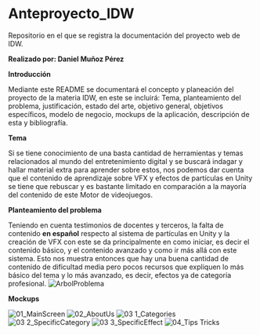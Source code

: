
# Anteproyecto_IDW
Repositorio en el que se registra la documentación del proyecto web de IDW.


**Realizado por: Daniel Muñoz Pérez**


**Introducción**

Mediante este README se documentará el concepto y planeación del proyecto de la materia IDW, en este se incluirá: Tema, planteamiento del problema, justificación, estado del arte, objetivo general, objetivos específicos, modelo de negocio, mockups de la aplicación, descripción de esta y bibliografía.

**Tema**

Si se tiene conocimiento de una basta cantidad de herramientas y temas relacionados al mundo del entretenimiento digital y se buscará indagar y hallar material extra para aprender sobre estos, nos podemos dar cuenta que el contenido de aprendizaje sobre VFX y efectos de partículas en Unity se tiene que rebuscar y es bastante limitado en comparación a la mayoría del contenido de este Motor de videojuegos.

**Planteamiento del problema**

Teniendo en cuenta testimonios de docentes y terceros, la falta de contenido **en español** respecto al sistema de partículas en Unity y la creación de VFX con este se da principalmente en como iniciar, es decir el contenido básico, y el contenido avanzado y como ir más allá con este sistema. Esto nos muestra entonces que hay una buena cantidad de contenido de dificultad media pero pocos recursos que expliquen lo más básico del tema y lo más avanzado, es decir, efectos ya de categoría profesional.
![ArbolProblema](https://user-images.githubusercontent.com/65467881/107407637-e7899b00-6ad7-11eb-9449-73dccfb199e8.png)

**Mockups**

![01_MainScreen](https://user-images.githubusercontent.com/65467881/107408990-aabea380-6ad9-11eb-9e1a-e4376fb58f9b.png)
![02_AboutUs](https://user-images.githubusercontent.com/65467881/107408992-abefd080-6ad9-11eb-955a-fa630e57b913.png)
![03 1_Categories](https://user-images.githubusercontent.com/65467881/107408998-ad20fd80-6ad9-11eb-850c-f97393ea8a96.png)
![03 2_SpecificCategory](https://user-images.githubusercontent.com/65467881/107409003-adb99400-6ad9-11eb-8d3d-ee0cbae63c4d.png)
![03 3_SpecificEffect](https://user-images.githubusercontent.com/65467881/107409005-ae522a80-6ad9-11eb-936b-0bd69dd8a1a6.png)
![04_Tips Tricks](https://user-images.githubusercontent.com/65467881/107409007-aeeac100-6ad9-11eb-911f-6b4e1816f157.png)

